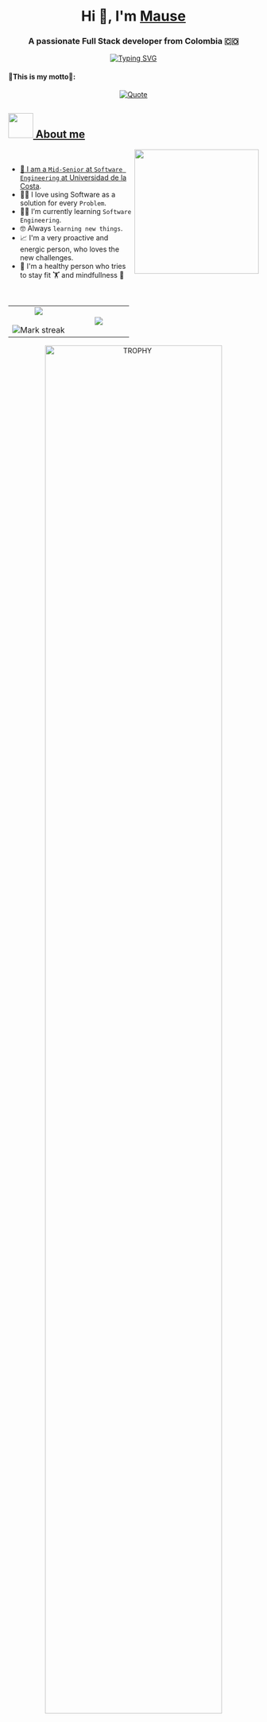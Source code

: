 <h1 align="center">Hi 👋, I'm <a href="https://100rabhcsmc.github.io/Me.io/" target="blank">
Mause</a></h1>
<h3 align="center">A passionate Full Stack developer from Colombia 🇨🇴</h3>

<p align="center">
  <a href="https://git.io/typing-svg"><img src="https://readme-typing-svg.demolab.com?font=Fira+Code&duration=3000&pause=200&center=true&multiline=true&random=false&width=700&height=100&lines=Full+Stack+Developer;++++++++++++++++++++++++++++++++++++++++++++++++++++++++++++++++++++++++;(REACT+%7C+REACT+NATIVE+%7C+NEXT+%7C+TYPESCRIPT+%7C+NODE+%7C+MYSQL)" alt="Typing SVG" /></a>
</p>

<h4>🚀This is my motto🚀: </h4>

<p align = "center">
	<a href="https://github.com/piyushsuthar/github-readme-quotes"> <img alt = "Quote" src="https://quotes-github-readme.vercel.app/api?type=horizontal&theme=tokyonight&animation=grow_out_in&quote=The+only+way+to+guarantee+failure,+is+to+never+try.&author=Omar+Arenas">
</p>

## <picture><img src = "https://github.com/7oSkaaa/7oSkaaa/blob/main/Images/about_me.gif?raw=true" width = 50px></picture> About me

<picture> <img align="right" src="https://github.com/7oSkaaa/7oSkaaa/blob/main/Images/Right_Side.gif?raw=true" width = 250px></picture>

<br>

- :school: I am a `Mid-Senior` at `Software Engineering` at [Universidad de la Costa](https://www.cuc.edu.co).
- :technologist: I love using Software as a solution for every `Problem`.
- :student: I’m currently learning `Software Engineering`.
- :nerd_face: Always `learning new things`.
- 📈 I'm a very proactive and energic person, who loves the new challenges.
- 🍏 I'm a healthy person who tries to stay fit 🏋️ and mindfullness 🧘
<br>

<p align="center">
<!--- stats (start) -->
    <table align="center">
      <tr border="none">
        <td width="50%" align="center">
          <img  align="center"  src="https://github-readme-stats.vercel.app/api?username=Mause24&theme=dark&show_icons=true&count_private=true" />
            <br></br>
          <img  title="🔥 Get streak stats for your profile at git.io/streak-stats" alt="Mark streak" src="https://github-readme-streak-stats.herokuapp.com/?user=Mause24&theme=dark&hide_border=false" /> 
        </td>
        <td width="50%" align="center">
          <img  align="center"  src="https://github-readme-stats.anuraghazra1.vercel.app/api/top-langs/?username=Mause24&theme=dark&hide_border=false&no-bg=true&no-frame=true&langs_count=10"/>
        </td>
      </tr>
    </table>
<!--- stats (end) -->
  
<!--- trophy (start) -->
  <div align=center>
    <a href="https://github.com/ryo-ma/github-profile-trophy" title="Go to Source">
      <img align="center" width=84% src="https://github-profile-trophy.vercel.app/?username=Mause24&theme=radical&row=1&column=7&margin-h=15&margin-w=5&no-bg=true" alt="TROPHY" />
    </a>
  </div>
<!--- trophy (start) -->
</p> 

<!--h1 without bottom border-->
<div id="user-content-toc">
  <ul align="center">
    <summary><h2 style="display: inline-block">Technologies That I Know👨🏻‍💻</h2></summary>
  </ul>
</div>
<!--tech stack icons-->
<p align="center">
  <a href="https://skillicons.dev">
    <img src="https://skillicons.dev/icons?i=git,aws,bootstrap,css,discord,express,figma,firebase,github,html,java,js,md,materialui,mongodb,mysql,nextjs,nodejs,postman,py,react,androidstudio,vite,graphql,redux,tailwind,ts,vscode&perline=7" />
  </a>
</p>

<!--
**Mause24/Mause24** is a ✨ _special_ ✨ repository because its `README.md` (this file) appears on your GitHub profile.

Here are some ideas to get you started:

- 🔭 I’m currently working on ...
- 🌱 I’m currently learning ...
- 👯 I’m looking to collaborate on ...
- 🤔 I’m looking for help with ...
- 💬 Ask me about ...
- 📫 How to reach me: ...
- 😄 Pronouns: ...
- ⚡ Fun fact: ...
-->
